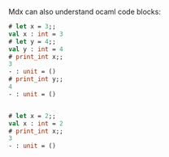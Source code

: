 Mdx can also understand ocaml code blocks:


```ocaml file=promote_to_ml.ml,part=toto
# let x = 3;;
val x : int = 3
# let y = 4;;
val y : int = 4
# print_int x;;
3
- : unit = ()
# print_int y;;
4
- : unit = ()
```

```ocaml file=promote_to_ml.ml,part=zzz
```


```ocaml
# let x = 2;;
val x : int = 2
# print_int x;;
3
- : unit = ()
```
